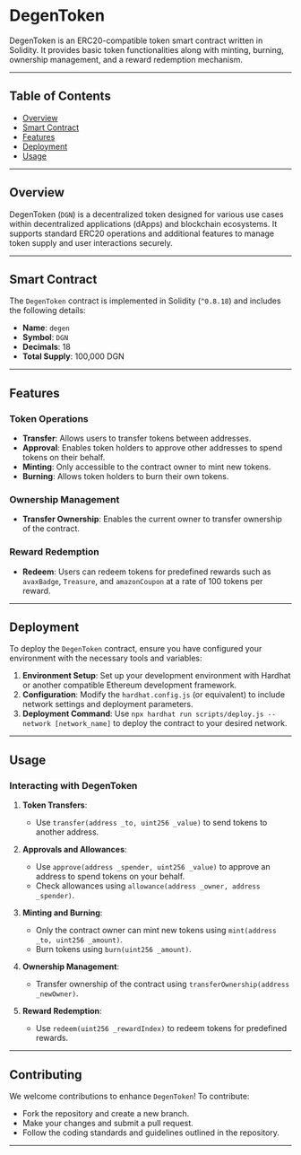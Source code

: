 # DegenToken


DegenToken is an ERC20-compatible token smart contract written in Solidity. It provides basic token functionalities along with minting, burning, ownership management, and a reward redemption mechanism.

---

## Table of Contents

- [Overview](#overview)
- [Smart Contract](#smart-contract)
- [Features](#features)
- [Deployment](#deployment)
- [Usage](#usage)

---

## Overview

DegenToken (`DGN`) is a decentralized token designed for various use cases within decentralized applications (dApps) and blockchain ecosystems. It supports standard ERC20 operations and additional features to manage token supply and user interactions securely.

---

## Smart Contract

The `DegenToken` contract is implemented in Solidity (`^0.8.18`) and includes the following details:

- **Name**: `degen`
- **Symbol**: `DGN`
- **Decimals**: 18
- **Total Supply**: 100,000 DGN

---

## Features

### Token Operations

- **Transfer**: Allows users to transfer tokens between addresses.
- **Approval**: Enables token holders to approve other addresses to spend tokens on their behalf.
- **Minting**: Only accessible to the contract owner to mint new tokens.
- **Burning**: Allows token holders to burn their own tokens.

### Ownership Management

- **Transfer Ownership**: Enables the current owner to transfer ownership of the contract.

### Reward Redemption

- **Redeem**: Users can redeem tokens for predefined rewards such as `avaxBadge`, `Treasure`, and `amazonCoupon` at a rate of 100 tokens per reward.

---

## Deployment

To deploy the `DegenToken` contract, ensure you have configured your environment with the necessary tools and variables:

1. **Environment Setup**: Set up your development environment with Hardhat or another compatible Ethereum development framework.
2. **Configuration**: Modify the `hardhat.config.js` (or equivalent) to include network settings and deployment parameters.
3. **Deployment Command**: Use `npx hardhat run scripts/deploy.js --network [network_name]` to deploy the contract to your desired network.

---

## Usage

### Interacting with DegenToken

1. **Token Transfers**:
   - Use `transfer(address _to, uint256 _value)` to send tokens to another address.

2. **Approvals and Allowances**:
   - Use `approve(address _spender, uint256 _value)` to approve an address to spend tokens on your behalf.
   - Check allowances using `allowance(address _owner, address _spender)`.

3. **Minting and Burning**:
   - Only the contract owner can mint new tokens using `mint(address _to, uint256 _amount)`.
   - Burn tokens using `burn(uint256 _amount)`.

4. **Ownership Management**:
   - Transfer ownership of the contract using `transferOwnership(address _newOwner)`.

5. **Reward Redemption**:
   - Use `redeem(uint256 _rewardIndex)` to redeem tokens for predefined rewards.

---

## Contributing

We welcome contributions to enhance `DegenToken`! To contribute:

- Fork the repository and create a new branch.
- Make your changes and submit a pull request.
- Follow the coding standards and guidelines outlined in the repository.

---



